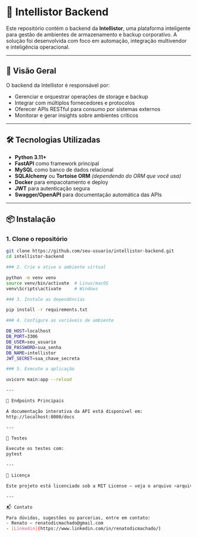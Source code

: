# 🧠 Intellistor Backend

Este repositório contém o backend da **Intellistor**, uma plataforma inteligente para gestão de ambientes de armazenamento e backup corporativo. A solução foi desenvolvida com foco em automação, integração multivendor e inteligência operacional.

---

## 🚀 Visão Geral

O backend da Intellistor é responsável por:
- Gerenciar e orquestrar operações de storage e backup
- Integrar com múltiplos fornecedores e protocolos
- Oferecer APIs RESTful para consumo por sistemas externos
- Monitorar e gerar insights sobre ambientes críticos

---

## 🛠️ Tecnologias Utilizadas

- **Python 3.11+**
- **FastAPI** como framework principal
- **MySQL** como banco de dados relacional
- **SQLAlchemy** ou **Tortoise ORM** *(dependendo do ORM que você usa)*
- **Docker** para empacotamento e deploy
- **JWT** para autenticação segura
- **Swagger/OpenAPI** para documentação automática das APIs
---

## 📦 Instalação

### 1. Clone o repositório

```bash
git clone https://github.com/seu-usuario/intellistor-backend.git
cd intellistor-backend

### 2. Crie e ative o ambiente virtual

python -m venv venv
source venv/bin/activate  # Linux/macOS
venv\Scripts\activate     # Windows

### 3. Instale as dependências

pip install -r requirements.txt

### 4. Configure as variáveis de ambiente

DB_HOST=localhost
DB_PORT=3306
DB_USER=seu_usuario
DB_PASSWORD=sua_senha
DB_NAME=intellistor
JWT_SECRET=sua_chave_secreta

### 5. Execute a aplicação

uvicorn main:app --reload

---

📡 Endpoints Principais

A documentação interativa da API está disponível em:
http://localhost:8000/docs

---

🧪 Testes

Execute os testes com:
pytest

---

📄 Licença

Este projeto está licenciado sob a MIT License – veja o arquivo <arquivo>

---

📬 Contato

Para dúvidas, sugestões ou parcerias, entre em contato:
- Renato – renatodicmachado@gmail.com
- [Linkedin](https://www.linkedin.com/in/renatodicmachado/)



